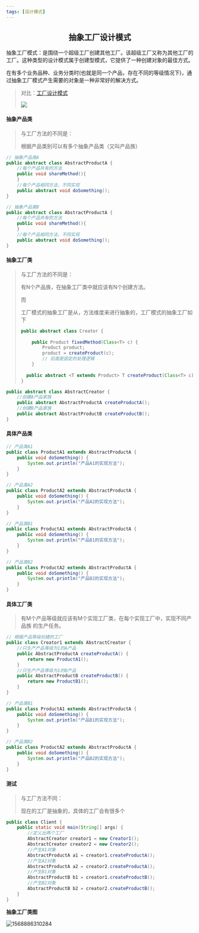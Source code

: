```yaml
---
tags: [设计模式]
---
```

## <center>抽象工厂设计模式</center>

抽象工厂模式：是围绕一个超级工厂创建其他工厂。该超级工厂又称为其他工厂的工厂。这种类型的设计模式属于创建型模式，它提供了一种创建对象的最佳方式。

在有多个业务品种、业务分类时(也就是同一个产品，存在不同的等级情况下)，通过抽象工厂模式产生需要的对象是一种非常好的解决方式。

> 对比：[工厂设计模式](https://fenglinliu.github.io/工厂设计模式/)
>
> ![](https://fenglinliu.github.io/assets/img/blog/1568882094039.png)
>
> 



#### 抽象产品类

> 与工厂方法的不同是：
>
> 根据产品类别可以有多个抽象产品类（又叫产品族）

```java
// 抽象产品类A
public abstract class AbstractProductA {
	//每个产品共有的方法
	public void shareMethod(){
	}
	//每个产品相同方法，不同实现
	public abstract void doSomething();
}
```

```java
// 抽象产品类B
public abstract class AbstractProductA {
	//每个产品共有的方法
	public void shareMethod(){
	}
	//每个产品相同方法，不同实现
	public abstract void doSomething();
}
```



#### 抽象工厂类

> 与工厂方法的不同是：
>
> 有N个产品族，在抽象工厂类中就应该有N个创建方法。
>
> 而
>
> 工厂模式的抽象工厂是从，方法维度来进行抽象的，工厂模式的抽象工厂如下
>
> ```java
> public abstract class Creator {
>        
>     public Product fixedMethod(Class<T> c) {
>         Product product;
>         product = createProduct(c);
>         // 后面是固定的处理逻辑
>     }
>    
> 	public abstract <T extends Product> T createProduct(Class<T> c);
> }
> ```



```java
public abstract class AbstractCreator {
	//创建A产品家族
	public abstract AbstractProductA createProductA();
	//创建B产品家族
	public abstract AbstractProductB createProductB();
}
```



#### 具体产品类

```java
// 产品类A1
public class ProductA1 extends AbstractProductA {
	public void doSomething() {
		System.out.println("产品A1的实现方法");
	}
}

// 产品类A2
public class ProductA2 extends AbstractProductA {
	public void doSomething() {
		System.out.println("产品A2的实现方法");
	}
}
```

```java
// 产品类B1
public class ProductA1 extends AbstractProductA {
	public void doSomething() {
		System.out.println("产品B1的实现方法");
	}
}

// 产品类B2
public class ProductA2 extends AbstractProductA {
	public void doSomething() {
		System.out.println("产品B2的实现方法");
	}
}
```



#### 具体工厂类

> 有M个产品等级就应该有M个实现工厂类，在每个实现工厂中，实现不同产品族
> 的生产任务。

```java
// 根据产品等级创建的工厂
public class Creator1 extends AbstractCreator {
	//只生产产品等级为1的A产品
	public AbstractProductA createProductA() {
		return new ProductA1();
	}
	//只生产产品等级为1的B产品
	public AbstractProductB createProductB() {
		return new ProductB1();
	}
}
```

```java
// 产品类B1
public class ProductA1 extends AbstractProductA {
	public void doSomething() {
		System.out.println("产品B1的实现方法");
	}
}

// 产品类B2
public class ProductA2 extends AbstractProductA {
	public void doSomething() {
		System.out.println("产品B2的实现方法");
	}
}
```



#### 测试

> 与工厂方法不同：
>
> 现在的工厂是抽象的，具体的工厂会有很多个

```java
public class Client {
    public static void main(String[] args) {
		//定义出两个工厂
		AbstractCreator creator1 = new Creator1();
		AbstractCreator creator2 = new Creator2();
		//产生A1对象
		AbstractProductA a1 = creator1.createProductA();
		//产生A2对象
		AbstractProductA a2 = creator2.createProductA();
		//产生B1对象
		AbstractProductB b1 = creator1.createProductB();
		//产生B2对象
		AbstractProductB b2 = creator2.createProductB();
	}
}
```



**抽象工厂类图**

![1568886310284](https://fenglinliu.github.io/assets/img/blog/1568886310284.png)

   

